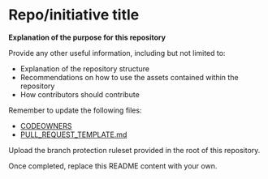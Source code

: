# Repo/initiative title
**Explanation of the purpose for this repository**

Provide any other useful information, including but not limited to:  
- Explanation of the repository structure
- Recommendations on how to use the assets contained within the repository
- How contributors should contribute

Remember to update the following files:   
- [CODEOWNERS](.github/CODEOWNERS)
- [PULL_REQUEST_TEMPLATE.md](.github/PULL_REQUEST_TEMPLATE.md)

Upload the branch protection ruleset provided in the root of this repository.

Once completed, replace this README content with your own.
